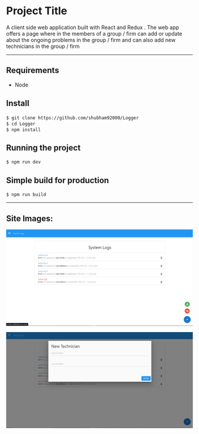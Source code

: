 # Project Title

A client side web application built with React and Redux . The web app offers a page where in the members of a group / firm can add or update about the ongoing problems in the group / firm and can also add new technicians in the group / firm

---

## Requirements

- Node

## Install

    $ git clone https://github.com/shubham92000/Logger
    $ cd Logger
    $ npm install

## Running the project

    $ npm run dev

## Simple build for production

    $ npm run build

---

## Site Images:

![main](./readmeImages/main.png 'main')

![addTech](./readmeImages/addTech.png 'addTech')
